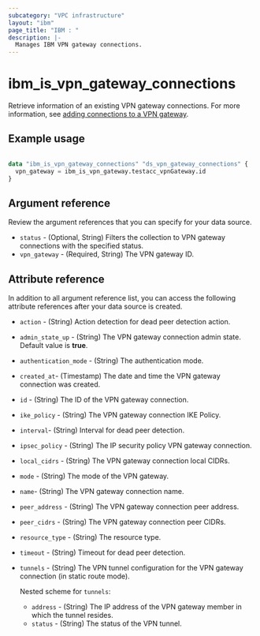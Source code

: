 ```yaml
---
subcategory: "VPC infrastructure"
layout: "ibm"
page_title: "IBM : "
description: |-
  Manages IBM VPN gateway connections.
---
```


# ibm_is_vpn_gateway_connections
Retrieve information of an existing VPN gateway connections. For more information, see [adding connections to a VPN gateway](https://cloud.ibm.com/docs/vpc?topic=vpc-vpn-adding-connections).


## Example usage

```terraform

data "ibm_is_vpn_gateway_connections" "ds_vpn_gateway_connections" {
  vpn_gateway = ibm_is_vpn_gateway.testacc_vpnGateway.id
}

```

## Argument reference
Review the argument references that you can specify for your data source. 

- `status` - (Optional, String) Filters the collection to VPN gateway connections with the specified status.
- `vpn_gateway` - (Required, String) The VPN gateway ID.

## Attribute reference
In addition to all argument reference list, you can access the following attribute references after your data source is created. 

- `action` - (String) Action detection for dead peer detection action.
- `admin_state_up` - (String) The VPN gateway connection admin state. Default value is **true**.
- `authentication_mode` - (String) The authentication mode.
- `created_at`- (Timestamp) The date and time the VPN gateway connection was created.
- `id` - (String) The ID of the VPN gateway connection.
- `ike_policy` - (String) The VPN gateway connection IKE Policy.
- `interval`-  (String) Interval for dead peer detection.
- `ipsec_policy` - (String) The IP security policy VPN gateway connection.
- `local_cidrs` - (String) The VPN gateway connection local CIDRs.
- `mode` - (String) The mode of the VPN gateway.
- `name`-  (String) The VPN gateway connection name.
- `peer_address` - (String) The VPN gateway connection peer address.
- `peer_cidrs` - (String) The VPN gateway connection peer CIDRs.
- `resource_type` - (String) The resource type.
- `timeout` - (String) Timeout for dead peer detection.
- `tunnels` - (String) The VPN tunnel configuration for the VPN gateway connection (in static route mode).

  Nested scheme for `tunnels`:
	- `address` - (String) The IP address of the VPN gateway member in which the tunnel resides.
	- `status` - (String) The status of the VPN tunnel.
